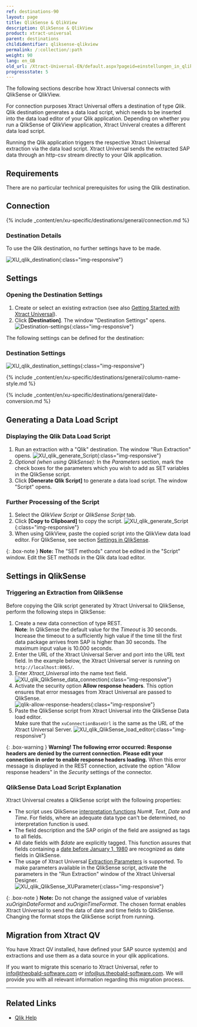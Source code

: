 ```yaml
---
ref: destinations-90
layout: page
title: QlikSense & QlikView
description: QlikSense & QlikView
product: xtract-universal
parent: destinations
childidentifier: qliksense-qlikview
permalink: /:collection/:path
weight: 90
lang: en_GB
old_url: /Xtract-Universal-EN/default.aspx?pageid=einstellungen_in_qlik_sense
progressstate: 5
---
```


The following sections describe how Xtract Universal connects with QlikSense or QlikView.

For connection purposes Xtract Universal offers a destination of type *Qlik*. Qlik destination generates a data load script, which needs to be inserted into the data load editor of your Qlik application. Depending on whether you run a QlikSense of QlikView application, Xtract Univeral creates a different data load script.

Running the Qlik application triggers the respective Xtract Universal extraction via the data load script. Xtract Universal sends the extracted SAP data through an http-csv stream directly to your Qlik application.

## Requirements

There are no particular technical prerequisites for using the Qlik destination.


## Connection

{% include _content/en/xu-specific/destinations/general/connection.md %}	

### Destination Details
To use the Qlik destination, no further settings have to be made.

![XU_qlik_destination](/img/content/XU_qlik_destination.png){:class="img-responsive"}

## Settings

### Opening the Destination Settings
1. Create or select an existing extraction (see also [Getting Started with Xtract Universal](../getting-started/define-a-table-extraction)).
2. Click **[Destination]**. The window "Destination Settings" opens.
![Destination-settings](/img/content/xu/xu_designer_destination.png){:class="img-responsive"}

The following settings can be defined for the destination:  

### Destination Settings

![XU_qlik_destination_settings](/img/content/XU_qlik_destination_settings.png){:class="img-responsive"}

{% include _content/en/xu-specific/destinations/general/column-name-style.md %}

{% include _content/en/xu-specific/destinations/general/date-conversion.md %}

## Generating a Data Load Script

### Displaying the Qlik Data Load Script
1. Run an extraction with a "Qlik" destination. The window "Run Extraction" opens.
![XU_qlik_generate_Script](/img/content/xu/XU_qlik_generate_Script.png){:class="img-responsive"}
2. *Optional (when using QlikSense)*: In the *Parameters* section, mark the check boxes for the parameters which you wish to add as SET variables in the QlikSense script.
3. Click **[Generate Qlik Script]** to generate a data load script. The window "Script" opens.

### Further Processing of the Script
1. Select the *QlikView Script* or *QlikSense Script* tab.
2. Click **[Copy to Clipboard]** to copy the script.
![XU_qlik_generate_Script](/img/content/XU_qlik_generate_Script_2.png){:class="img-responsive"}
3. When using QlikView, paste the copied script into the QlikView data load editor. For QlikSense, see section [Settings in QlikSense](#settings-in-qlik-sense).

{: .box-note }
**Note:** The "SET methods" cannot be edited in the "Script" window. Edit the SET methods in the Qlik data load editor. 


## Settings in QlikSense

### Triggering an Extraction from QlikSense

Before copying the Qlik script generated by Xtract Universal to QlikSense, perform the following steps in QlikSense:

1. Create a new data connection of type REST. <br>
**Note**: In QlikSense the default value for the *Timeout* is 30 seconds. Increase the timeout to a sufficiently high value if the time till the first data package arrives from SAP is higher than 30 seconds. The maximum input value is 10.000 seconds.
2. Enter the URL of the Xtract Universal Server and port into the URL text field. In the example below, the Xtract Universal server is running on `http://localhost:8065/`.
3. Enter *Xtract_Universal* into the name text field.
![XU_qlik_QlikSense_data_connection](/img/content/XU_qlik_QlikSense_data_connection.png){:class="img-responsive"}
4. Activate the security option **Allow response headers**. This option ensures that error messages from Xtract Universal are passed to QlikSense.<br>
![qlik-allow-response-headers](/img/content/xu/qlik-allow-response-headers.png){:class="img-responsive"}
5. Paste the QlikSense script from Xtract Universal into the QlikSense Data load editor.<br>
Make sure that the `xuConnectionBaseUrl` is the same as the URL of the Xtract Universal Server.
![XU_qlik_QlikSense_load_editor](/img/content/XU_qlik_QlikSense_load_editor.png){:class="img-responsive"}


{: .box-warning }
**Warning! The following error occurred: Response headers are denied by the current connection. Please edit your connection in order to enable response headers loading.**
When this error message is displayed in the REST connection, activate the option "Allow response headers" in the *Security* settings of the connector.

### QlikSense Data Load Script Explanation

Xtract Universal creates a QlikSense script with the following properties:
- The script uses QlikSense [interpretation functions](https://help.qlik.com/en-US/sense/June2020/Subsystems/Hub/Content/Sense_Hub/Scripting/InterpretationFunctions/interpretation-functions.htm) *Num#*, *Text*, *Date* and *Time*. For fields, where an adequate data type can't be determined, no interpretation function is used.
- The field description and the SAP origin of the field are assigned as tags to all fields.
- All date fields with *$date* are explicitly tagged. This function assures that fields containing a [date before January 1, 1980](https://help.qlik.com/en-US/sense/April2020/Subsystems/Hub/Content/Sense_Hub/Scripting/date-time-interpretation.htm) are recognized as date fields in QlikSense.
- The usage of Xtract Universal [Extraction Parameters](../execute-and-automate-extractions/extraction-parameters) is supported. 
To make parameters available in the QlikSense script, activate the parameters in the "Run Extraction" window of the Xtract Universal Designer.<br>
![XU_qlik_QlikSense_XUParameter](/img/content/XU_qlik_QlikSense_XUParameter.png){:class="img-responsive"}

{: .box-note }
**Note:** Do not change the assigned value of variables *xuOriginDateFormat* and *xuOriginTimeFormat*.
The chosen format enables Xtract Universal to send the data of date and time fields to QlikSense. Changing the format stops the QlikSense script from running.


## Migration from Xtract QV

You have Xtract QV installed, have defined your SAP source system(s) and extractions and use them as a data source in your qlik applications.

If you want to migrate this scenario to Xtract Universal, refer to [info@theobald-software.com](mailto:info@theobald-software.com) or [info@us.theobald-software.com](mailto:info@us.theobald-software.com).
We will provide you with all relevant information regarding this migration process.



*****
## Related Links

- [Qlik Help](https://help.qlik.com/)
